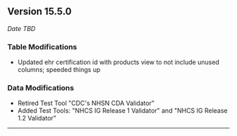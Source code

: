 
## Version 15.5.0
_Date TBD_

### Table Modifications
* Updated ehr certification id with products view to not include unused columns; speeded things up 

### Data Modifications
* Retired Test Tool "CDC's NHSN CDA Validator"
* Added Test Tools: "NHCS IG Release 1 Validator" and "NHCS IG Release 1.2 Validator"

---
